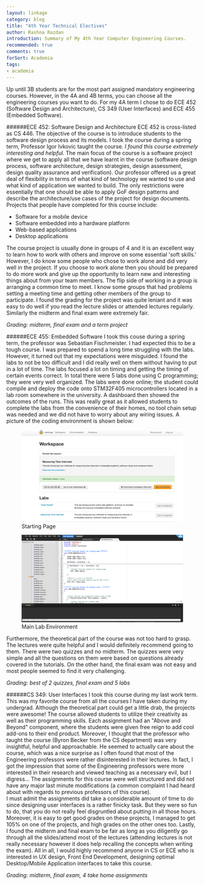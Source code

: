 ```yaml
---
layout: linkage
category: blog
title: "4th Year Technical Electives"
author: Rashna Razdan
introduction: Summary of My 4th Year Computer Engineering Courses.
recommended: true
comments: true
forSort: Academia
tags:
- academia
---
```


Up until 3B students are for the most part assigned mandatory engineering courses. However, in the 4A and 4B terms, you can choose all the engineering courses you want to do. For my 4A term I chose to do ECE 452 (Software Design and Architecture), CS 349 (User Interfaces) and ECE 455 (Embedded Software).

######ECE 452: Software Design and Architecture 
ECE 452 is cross-listed as CS 446. The objective of the course is to introduce students to the software design process and its models. I took the course during a spring term, Professor Igor Ivkovic taught the course. *I found this course extremely interesting and helpful.* The main focus of the course is a software project where we get to apply all that we have learnt in the course (software design process, software architecture, design strategies, design assessment, design quality assurance and verification). Our professor offered us a great deal of flexibility in terms of what kind of technology we wanted to use and what kind of application we wanted to build. The only restrictions were essentially that one should be able to apply GoF design patterns and describe the architecture/use cases of the project for design documents. 
Projects that people have completed for this course include:
<ul>
<li> Software for a mobile device </li>
<li> Software embedded into a hardware platform </li>
<li> Web-based applications </li>
<li> Desktop applications </li>
</ul>

The course project is usually done in groups of 4 and it is an excellent way to learn how to work with others and improve on some essential 'soft skills.' However, I do know some people who chose to work alone and did very well in the project.
If you choose to work alone then you should be prepared to do more work and give up the opportunity to learn new and interesting things about from your team members. The flip side of working in a group is arranging a common time to meet. I know some groups that had problems setting a meeting time and getting other members of the group to participate. I found the grading for the project was quite leniant and it was easy to do well if you read the lecture slides or attended lectures regularly. Similarly the midterm and final exam were extremely fair.  

*Grading: midterm, final exam and a term project*

######ECE 455: Embedded Software
I took this couse during a spring term, the professor was Sebastian Fischmeister. I had expected this to be a tough course. I was prepared to spend a long time struggling with the labs. However, it turned out that my expectations were misguided. I found the labs to not be too difficult and I did really well on them without having to put in a lot of time. The labs focused a lot on timing and getting the timing of certain events correct. In total there were 5 labs done using C programming; they were very well organized. The labs were done online; the student could compile and deploy the code onto STM32F405 microcontrollers located in a lab room somewhere in the university. A dashboard then showed the outcomes of the runs. This was really great as it allowed students to complete the labs from the convenience of their homes, no tool chain setup was needed and we did not have to worry about any wiring issues. A picture of the coding environment is shown below:
<figure>
	<div class="web">
		<img src="/images/blog/ece455_1.png">
	</div>
	<figurecaption>Starting Page</figurecaption>
</figure> 

<figure>
	<div class="web">
		<img src="/images/blog/ece455_3.png">
	</div>
	<figurecaption>Main Lab Environment</figurecaption>
</figure> 

Furthermore, the theoretical part of the course was not too hard to grasp. The lectures were quite helpful and I would definitely recommend going to them. There were two quizzes and no midterm. The quizzes were very simple and all the questions on them were based on questions already covered in the tutorials. On the other hand, the final exam was not easy and most people seemed to find it very challenging. 

*Grading: best of 2 quizzes, final exam and 5 labs*

######CS 349: User Interfaces
I took this course during my last work term. This was my favorite course from all the courses I have taken during my undergrad. Although the theoretical part could get a little drab, the projects were awesome! The course allowed students to utilize their creativity as well as their programming skills. Each assignment had an "Above and Beyond" component, where the students were given free reign to add cool add-ons to their end product. Moreover, I thought that the professor who taught the course (Byron Becker from the CS department) was very insightful, helpful and approachable. He seemed to actually care about the course, which was a nice surprise as I often found that most of the Engineering professors were rather disinterested in their lectures. In fact, I got the impression that some of the Engineering professors were more interested in their research and viewed teaching as a necessary evil, but I digress... The assignments for this course were well structured and did not have any major last minute modifications (a common complaint I had heard about with regards to previous professors of this course). <br/>
I must admit the assignments did take a considerable amount of time to do since designing user interfaces is a rather finicky task. But they were so fun to do, that you do not really feel disgruntled about putting in all those hours. Moreover, it is easy to get good grades on these projects, I managed to get 105% on one of the projects, and high grades on the other ones too. Lastly, I found the midterm and final exam to be fair as long as you diligently go through all the slides/attend most of the lectures (attending lectures is not really necessary however it does help recalling the concepts when writing the exam). All in all, I would highly recommend anyone in CS or ECE who is interested in UX design, Front End Development, designing optimal Desktop/Mobile Application interfaces to take this course.  

*Grading: midterm, final exam, 4 take home assignments*
